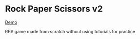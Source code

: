 # Rock Paper Scissors v2

[Demo](https://brianbud.github.io/rock-paper-scissorsV2/)

RPS game made from scratch without using tutorials for practice
